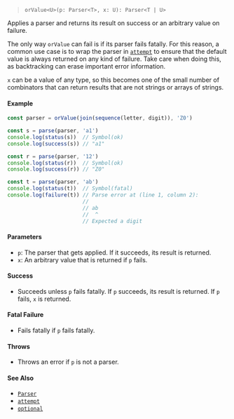 <!--
 Copyright (c) 2020 Thomas J. Otterson
 
 This software is released under the MIT License.
 https://opensource.org/licenses/MIT
-->

> `orValue<U>(p: Parser<T>, x: U): Parser<T | U>`

Applies a parser and returns its result on success or an arbitrary value on failure.

The only way `orValue` can fail is if its parser fails fatally. For this reason, a common use case is to wrap the parser in [`attempt`](attempt.md) to ensure that the default value is always returned on any kind of failure. Take care when doing this, as backtracking can erase important error information.

`x` can be a value of any type, so this becomes one of the small number of combinators that can return results that are not strings or arrays of strings.

#### Example

```javascript
const parser = orValue(join(sequence(letter, digit)), 'Z0')

const s = parse(parser, 'a1')
console.log(status(s))  // Symbol(ok)
console.log(success(s)) // "a1"

const r = parse(parser, '12')
console.log(status(r))  // Symbol(ok)
console.log(success(r)) // "Z0"

const t = parse(parser, 'ab')
console.log(status(t))  // Symbol(fatal)
console.log(failure(t)) // Parse error at (line 1, column 2):
                        //
                        // ab
                        //  ^
                        // Expected a digit
```

#### Parameters

* `p`: The parser that gets applied. If it succeeds, its result is returned.
* `x`: An arbitrary value that is returned if `p` fails.

#### Success

* Succeeds unless `p` fails fatally. If `p` succeeds, its result is returned. If `p` fails, `x` is returned.

#### Fatal Failure

* Fails fatally if `p` fails fatally.

#### Throws

* Throws an error if `p` is not a parser.

#### See Also

* [`Parser`](../types/parser.md)
* [`attempt`](attempt.md)
* [`optional`](optional.md)